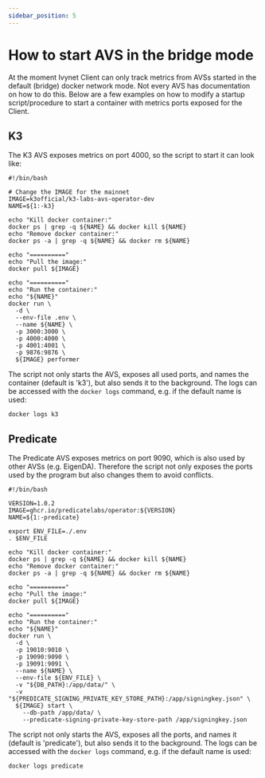 ```yaml
---
sidebar_position: 5
---
```


# How to start AVS in the bridge mode

At the moment Ivynet Client can only track metrics from AVSs started in the default (bridge) docker network mode.
Not every AVS has documentation on how to do this.
Below are a few examples on how to modify a startup script/procedure to start a container with metrics ports exposed for the Client.

## K3

The K3 AVS exposes metrics on port 4000, so the script to start it can look like:

```
#!/bin/bash

# Change the IMAGE for the mainnet
IMAGE=k3official/k3-labs-avs-operator-dev
NAME=${1:-k3}

echo "Kill docker container:"
docker ps | grep -q ${NAME} && docker kill ${NAME}
echo "Remove docker container:"
docker ps -a | grep -q ${NAME} && docker rm ${NAME}

echo "=========="
echo "Pull the image:"
docker pull ${IMAGE}

echo "=========="
echo "Run the container:"
echo "${NAME}"
docker run \
  -d \
  --env-file .env \
  --name ${NAME} \
  -p 3000:3000 \
  -p 4000:4000 \
  -p 4001:4001 \
  -p 9876:9876 \
  ${IMAGE} performer
```

The script not only starts the AVS, exposes all used ports, and names the container (default is 'k3'), but also sends it to the background.
The logs can be accessed with the `docker logs` command, e.g. if the default name is used:
```
docker logs k3
```
## Predicate

The Predicate AVS exposes metrics on port 9090, which is also used by other AVSs (e.g. EigenDA).
Therefore the script not only exposes the ports used by the program but also changes them to avoid conflicts.

```
#!/bin/bash

VERSION=1.0.2
IMAGE=ghcr.io/predicatelabs/operator:${VERSION}
NAME=${1:-predicate}

export ENV_FILE=./.env
. $ENV_FILE

echo "Kill docker container:"
docker ps | grep -q ${NAME} && docker kill ${NAME}
echo "Remove docker container:"
docker ps -a | grep -q ${NAME} && docker rm ${NAME}

echo "=========="
echo "Pull the image:"
docker pull ${IMAGE}

echo "=========="
echo "Run the container:"
echo "${NAME}"
docker run \
  -d \
  -p 19010:9010 \
  -p 19090:9090 \
  -p 19091:9091 \
  --name ${NAME} \
  --env-file ${ENV_FILE} \
  -v "${DB_PATH}:/app/data/" \
  -v "${PREDICATE_SIGNING_PRIVATE_KEY_STORE_PATH}:/app/signingkey.json" \
  ${IMAGE} start \
    --db-path /app/data/ \
    --predicate-signing-private-key-store-path /app/signingkey.json

```

The script not only starts the AVS, exposes all the ports, and names it (default is 'predicate'), but also sends it to the background.
The logs can be accessed with the `docker logs` command, e.g. if the default name is used:
```
docker logs predicate
```


